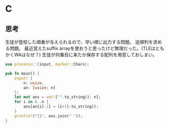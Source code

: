 # C
## 思考
生徒が登校した順番が与えられるので、早い順に出力する問題。
逆順列を求める問題。
最近覚えたsuffix arrayを使おうと思ったけど無理だった。(TLEはともかくWAはなぜ？)
生徒が何番目に来たか保存する配列を用意しておしまい。
```rust
use proconio::{input, marker::Chars};

pub fn main() {
    input! {
        n: usize,
        an: [usize; n]
    };
    let mut ans = vec!["".to_string(); n];
    for i in 0..n {
        ans[an[i]-1] = (i+1).to_string();
    }
    println!("{}", ans.join(" "));
}
```